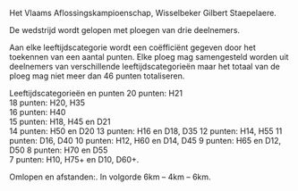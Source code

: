 Het Vlaams Aflossingskampioenschap, Wisselbeker Gilbert Staepelaere.

De wedstrijd wordt gelopen met ploegen van drie deelnemers. 

Aan elke leeftijdscategorie wordt een coëfficiënt gegeven door het toekennen van een aantal punten. Elke ploeg mag samengesteld worden uit deelnemers van verschillende leeftijdscategorieën maar het totaal van de ploeg mag niet meer dan 46 punten totaliseren. 

Leeftijdscategorieën en punten 
	20 punten: H21  	
	18 punten: H20, H35      
	16 punten: H40  	 
	15 punten: H18, H45 en D21      
	14 punten: H50 en D20
	13 punten: H16 en D18, D35
	12 punten: H14, H55
	11 punten: D16, D40
	10 punten: H12, H60 en D14, D45
	9 punten: H65 en D12, D50
	8 punten: H70 en D55 	     
	7 punten: H10, H75+ en D10, D60+. 

Omlopen en afstanden:. 
In volgorde 6km – 4km – 6km. 


